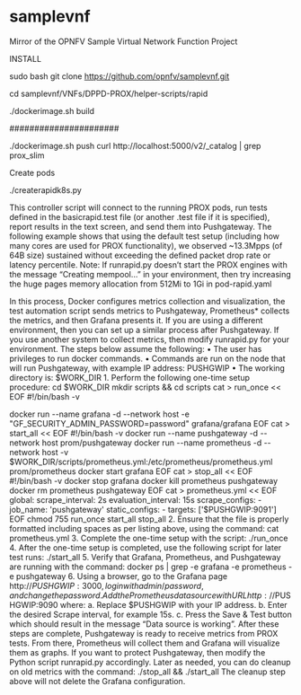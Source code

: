# samplevnf
Mirror of the OPNFV Sample Virtual Network Function Project

INSTALL

sudo bash git clone https://github.com/opnfv/samplevnf.git 

cd samplevnf/VNFs/DPPD-PROX/helper-scripts/rapid 

./dockerimage.sh build

######################

./dockerimage.sh push curl http://localhost:5000/v2/_catalog | grep prox_slim

Create pods 

./createrapidk8s.py

This controller script will connect to the running PROX pods, run tests defined in the basicrapid.test file (or another .test file if it is specified), 
report results in the text screen, and send them into Pushgateway. The following example shows that using the default test setup (including how many cores are used for PROX functionality), 
we observed ~13.3Mpps (of 64B size) sustained without exceeding the defined packet drop rate or latency percentile. Note: 
If runrapid.py doesn’t start the PROX engines with the message
“Creating mempool…” in your environment, then try increasing the huge pages memory allocation from 512Mi to 1Gi in pod-rapid.yaml

In this process, Docker configures metrics collection and visualization, the test automation script sends metrics to Pushgateway,
Prometheus* collects the metrics, and then Grafana presents it. If you are using a different environment, then you can set up a 
similar process after Pushgateway. If you use another system to collect metrics, then modify runrapid.py for your environment. 
The steps below assume the following:  •  The user has privileges to run docker commands. •  Commands are run on the node that 
will run Pushgateway, with example IP address: PUSHGWIP  •  The working directory is: $WORK_DIR  1.  Perform the following one-time
setup procedure:
cd $WORK_DIR mkdir scripts && cd scripts cat > run_once << EOF #!/bin/bash -v 

docker run --name grafana -d --network host -e "GF_SECURITY_ADMIN_PASSWORD=password" grafana/grafana 
EOF 
cat > start_all << EOF 
#!/bin/bash -v docker run --name pushgateway -d --network host prom/pushgateway docker run --name prometheus -d --network host -v 
$WORK_DIR/scripts/prometheus.yml:/etc/prometheus/prometheus.yml prom/prometheus docker start grafana EOF cat > stop_all << EOF #!/bin/bash -v 
docker stop grafana docker kill prometheus pushgateway docker rm prometheus pushgateway EOF cat > prometheus.yml << EOF global:   scrape_interval: 2s   
evaluation_interval: 15s scrape_configs:   - job_name: 'pushgateway'     static_configs:     - targets: ['$PUSHGWIP:9091'] EOF chmod 755 run_once start_all stop_all 2. 
Ensure that the file is properly formatted including spaces as per listing above, using the command: cat prometheus.yml 3.  Complete the one-time setup with the script: ./run_once 4.
After the one-time setup is completed, use the following script for later test runs: ./start_all 5.  Verify that Grafana, Prometheus, and Pushgateway are running with the command: 
docker ps | grep -e grafana -e prometheus -e pushgateway 6.  Using a browser, go to the Grafana page http://$PUSHGWIP:3000 , log in with admin/password, and change the password. 
Add the Prometheus data source with URL http://$PUSHGWIP:9090 where: a.  Replace $PUSHGWIP with your IP address. b.  Enter the desired Scrape interval, for example 15s. c. 
Press the Save & Test button which should result in the message “Data source is working”. After these steps are complete, Pushgateway is ready to receive metrics from PROX tests.
From there, Prometheus will collect them and Grafana will visualize them as graphs. If you want to protect Pushgateway, then modify the Python script runrapid.py accordingly. 
Later as needed, you can do cleanup on old metrics with the command: ./stop_all && ./start_all The cleanup step above will not delete the Grafana configuration.

